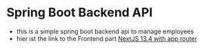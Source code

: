 # Spring Boot Backend API

- this is a simple spring boot backend api to manage employees
- hier ist the link to the Frontend part [NextJS 13.4 with app router](https://github.com/MehmetC80/employee-front)